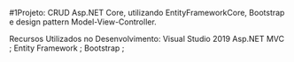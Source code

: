#1Projeto: CRUD Asp.NET Core, utilizando EntityFrameworkCore, Bootstrap e design pattern Model-View-Controller.

Recursos Utilizados no Desenvolvimento:
Visual Studio 2019
Asp.NET MVC ;
Entity Framework ;
Bootstrap ;
